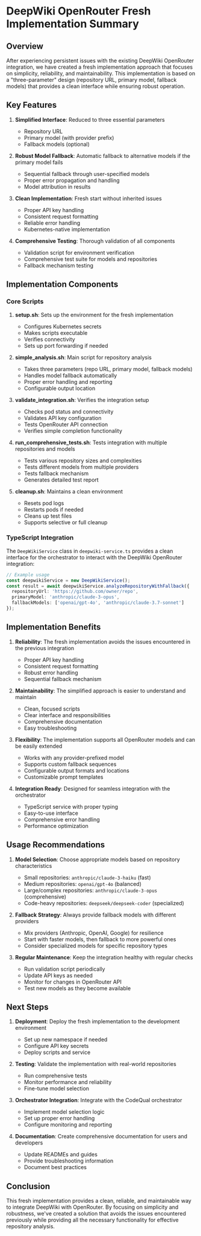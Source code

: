 # DeepWiki OpenRouter Fresh Implementation Summary

## Overview

After experiencing persistent issues with the existing DeepWiki OpenRouter integration, we have created a fresh implementation approach that focuses on simplicity, reliability, and maintainability. This implementation is based on a "three-parameter" design (repository URL, primary model, fallback models) that provides a clean interface while ensuring robust operation.

## Key Features

1. **Simplified Interface**: Reduced to three essential parameters
   - Repository URL
   - Primary model (with provider prefix)
   - Fallback models (optional)

2. **Robust Model Fallback**: Automatic fallback to alternative models if the primary model fails
   - Sequential fallback through user-specified models
   - Proper error propagation and handling
   - Model attribution in results

3. **Clean Implementation**: Fresh start without inherited issues
   - Proper API key handling
   - Consistent request formatting
   - Reliable error handling
   - Kubernetes-native implementation

4. **Comprehensive Testing**: Thorough validation of all components
   - Validation script for environment verification
   - Comprehensive test suite for models and repositories
   - Fallback mechanism testing

## Implementation Components

### Core Scripts

1. **setup.sh**: Sets up the environment for the fresh implementation
   - Configures Kubernetes secrets
   - Makes scripts executable
   - Verifies connectivity
   - Sets up port forwarding if needed

2. **simple_analysis.sh**: Main script for repository analysis
   - Takes three parameters (repo URL, primary model, fallback models)
   - Handles model fallback automatically
   - Proper error handling and reporting
   - Configurable output location

3. **validate_integration.sh**: Verifies the integration setup
   - Checks pod status and connectivity
   - Validates API key configuration
   - Tests OpenRouter API connection
   - Verifies simple completion functionality

4. **run_comprehensive_tests.sh**: Tests integration with multiple repositories and models
   - Tests various repository sizes and complexities
   - Tests different models from multiple providers
   - Tests fallback mechanism
   - Generates detailed test report

5. **cleanup.sh**: Maintains a clean environment
   - Resets pod logs
   - Restarts pods if needed
   - Cleans up test files
   - Supports selective or full cleanup

### TypeScript Integration

The `DeepWikiService` class in `deepwiki-service.ts` provides a clean interface for the orchestrator to interact with the DeepWiki OpenRouter integration:

```typescript
// Example usage
const deepwikiService = new DeepWikiService();
const result = await deepwikiService.analyzeRepositoryWithFallback({
  repositoryUrl: 'https://github.com/owner/repo',
  primaryModel: 'anthropic/claude-3-opus',
  fallbackModels: ['openai/gpt-4o', 'anthropic/claude-3.7-sonnet']
});
```

## Implementation Benefits

1. **Reliability**: The fresh implementation avoids the issues encountered in the previous integration
   - Proper API key handling
   - Consistent request formatting
   - Robust error handling
   - Sequential fallback mechanism

2. **Maintainability**: The simplified approach is easier to understand and maintain
   - Clean, focused scripts
   - Clear interface and responsibilities
   - Comprehensive documentation
   - Easy troubleshooting

3. **Flexibility**: The implementation supports all OpenRouter models and can be easily extended
   - Works with any provider-prefixed model
   - Supports custom fallback sequences
   - Configurable output formats and locations
   - Customizable prompt templates

4. **Integration Ready**: Designed for seamless integration with the orchestrator
   - TypeScript service with proper typing
   - Easy-to-use interface
   - Comprehensive error handling
   - Performance optimization

## Usage Recommendations

1. **Model Selection**: Choose appropriate models based on repository characteristics
   - Small repositories: `anthropic/claude-3-haiku` (fast)
   - Medium repositories: `openai/gpt-4o` (balanced)
   - Large/complex repositories: `anthropic/claude-3-opus` (comprehensive)
   - Code-heavy repositories: `deepseek/deepseek-coder` (specialized)

2. **Fallback Strategy**: Always provide fallback models with different providers
   - Mix providers (Anthropic, OpenAI, Google) for resilience
   - Start with faster models, then fallback to more powerful ones
   - Consider specialized models for specific repository types

3. **Regular Maintenance**: Keep the integration healthy with regular checks
   - Run validation script periodically
   - Update API keys as needed
   - Monitor for changes in OpenRouter API
   - Test new models as they become available

## Next Steps

1. **Deployment**: Deploy the fresh implementation to the development environment
   - Set up new namespace if needed
   - Configure API key secrets
   - Deploy scripts and service

2. **Testing**: Validate the implementation with real-world repositories
   - Run comprehensive tests
   - Monitor performance and reliability
   - Fine-tune model selection

3. **Orchestrator Integration**: Integrate with the CodeQual orchestrator
   - Implement model selection logic
   - Set up proper error handling
   - Configure monitoring and reporting

4. **Documentation**: Create comprehensive documentation for users and developers
   - Update READMEs and guides
   - Provide troubleshooting information
   - Document best practices

## Conclusion

This fresh implementation provides a clean, reliable, and maintainable way to integrate DeepWiki with OpenRouter. By focusing on simplicity and robustness, we've created a solution that avoids the issues encountered previously while providing all the necessary functionality for effective repository analysis.
